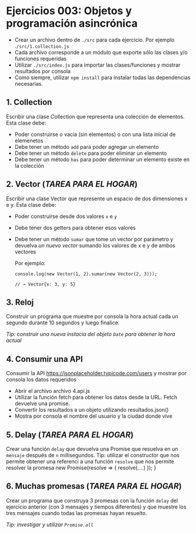 # Ejercicios 003: Objetos y programación asincrónica

- Crear un archivo dentro de `./src` para cada ejercicio. Por ejemplo .`/src/1.collection.js`
- Cada archivo corresponde a un módulo que exporte sólo las clases y/o funciones requeridas
- Utilizar `./src/index.js` para importar las clases/funciones y mostrar resultados por consola
- Como siempre, utilizar `npm install` para instalar todas las dependencias necesarias.

## 1. Collection

Escribir una clase Collection que representa una colección de elementos. Esta clase debe:

- Poder construirse o vacía (sin elementos) o con una lista inicial de elemenetos
- Debe tener un método `add` para poder agregar un elemento
- Debe tener un método `delete` para poder eliminar un elemento
- Debe tener un método `has` para poder determinar un elemento existe en la colección

## 2. Vector (_TAREA PARA EL HOGAR_)

Escribir una clase Vector que represente un espacio de dos dimensiones x e y. Esta clase debe:

- Poder construirse desde dos valores `x` e `y`
- Debe tener dos getters para obtener esos valores
- Debe tener un método `sumar` que tome un vector por parámetro y devuelva _un nuevo vector_ sumando los valores de x e y de ambos vectores

  Por ejemplo:

  ```
  console.log(new Vector(1, 2).sumar(new Vector(2, 3)));

  // → Vector{x: 3, y: 5}
  ```

## 3. Reloj

Construir un programa que muestre por consola la hora actual cada un segundo durante 10 segundos y luego finalice.

_Tip: construir una nueva instacia del objeto `Date` para obtener la hora actual_

## 4. Consumir una API

Consumir la API https://jsonplaceholder.typicode.com/users y mostrar por consola los datos requeridos

- Abrir el archivo archivo 4.api.js
- Utilizar la función fetch para obtener los datos desde la URL. Fetch devuelve una promise.
- Convertir los resultados a un objeto utilizando resultados.json()
- Mostra por consola el nombre del usuario y la ciudad donde vive

## 5. Delay (_TAREA PARA EL HOGAR_)

Crear una función `delay` que devuelva una Promise que resuelva en un `mensaje` después de `n` millisegundos.
Tip: utilizar el constructor que nos permite obtener una referenci a una función `resolve` que nos permite resolver la promesa
new Promise(resolve => {
resolve(....)
});
}

## 6. Muchas promesas (_TAREA PARA EL HOGAR_)

Crear un programa que construya 3 promesas con la función `delay` del ejercicio anterior (con 3 mensajes y tiempos diferentes) y que muestre
los tres mensajes cuando todas las promesas hayan resuelto.

_Tip: investigar y utilizar `Promise.all`_

